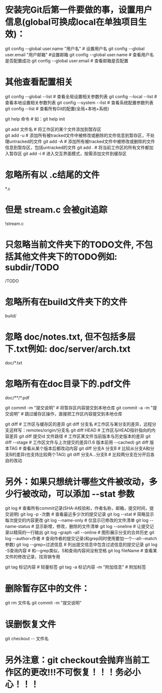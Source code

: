 <!--
 * @Descripttion: 
 * @version: 
 * @Author: Yueyang
 * @email: 1700695611@qq.com
 * @Date: 2020-09-30 16:56:00
 * @LastEditors: Yueyang
 * @LastEditTime: 2020-09-30 17:06:30
-->
# 安装完Git后第一件要做的事，设置用户信息(global可换成local在单独项目生效)：
git config --global user.name "用户名" # 设置用户名
git config --global user.email "用户邮箱"   #设置邮箱
git config --global user.name   # 查看用户名是否配置成功
git config --global user.email   # 查看邮箱是否配置

# 其他查看配置相关
git config --global --list  # 查看全局设置相关参数列表
git config --local --list # 查看本地设置相关参数列表
git config --system --list # 查看系统配置参数列表
git config --list  # 查看所有Git的配置(全局+本地+系统)

git help 命令   # 如：git help init

git add 文件名 # 将工作区的某个文件添加到暂存区   
git add -u # 添加所有被tracked文件中被修改或删除的文件信息到暂存区，不处理untracked的文件
git add -A # 添加所有被tracked文件中被修改或删除的文件信息到暂存区，包括untracked的文件
git add . # 将当前工作区的所有文件都加入暂存区
git add -i # 进入交互界面模式，按需添加文件到缓存区

# 忽略所有以 .c结尾的文件
*.c

# 但是 stream.c 会被git追踪
!stream.c

# 只忽略当前文件夹下的TODO文件, 不包括其他文件夹下的TODO例如: subdir/TODO
/TODO

# 忽略所有在build文件夹下的文件
build/

# 忽略 doc/notes.txt, 但不包括多层下.txt例如: doc/server/arch.txt
doc/*.txt

# 忽略所有在doc目录下的.pdf文件
doc/**/*.pdf

git commit -m "提交说明" # 将暂存区内容提交到本地仓库
git commit -a -m "提交说明" # 跳过缓存区操作，直接把工作区内容提交到本地仓库

git diff # 工作区与缓存区的差异
git diff 分支名 #工作区与某分支的差异，远程分支这样写：remotes/origin/分支名
git diff HEAD  # 工作区与HEAD指针指向的内容差异
git diff 提交id 文件路径 # 工作区某文件当前版本与历史版本的差异
git diff --stage # 工作区文件与上次提交的差异(1.6 版本前用 --cached)
git diff 版本TAG # 查看从某个版本后都改动内容
git diff 分支A 分支B # 比较从分支A和分支B的差异(也支持比较两个TAG)
git diff 分支A...分支B # 比较两分支在分开后各自的改动

# 另外：如果只想统计哪些文件被改动，多少行被改动，可以添加 --stat 参数



git log # 查看所有commit记录(SHA-A校验和，作者名称，邮箱，提交时间，提交说明)
git log -p -次数 # 查看最近多少次的提交记录
git log --stat # 简略显示每次提交的内容更改
git log --name-only # 仅显示已修改的文件清单
git log --name-status # 显示新增，修改，删除的文件清单
git log --oneline # 让提交记录以精简的一行输出
git log –graph –all --online # 图形展示分支的合并历史
git log --author=作者  # 查询作者的提交记录(和grep同时使用要加一个--all--match参数)
git log --grep=过滤信息 # 列出提交信息中包含过滤信息的提交记录
git log -S查询内容 # 和--grep类似，S和查询内容间没有空格
git log fileName # 查看某文件的修改记录，找背锅专用

git tag 标记内容 # 轻量标签
git tag -a 标记内容 -m "附加信息" # 附加标签


# 删除暂存区中的文件：
git rm 文件名
git commit -m "提交说明"

# 误删恢复文件
git checkout -- 文件名

# 另外注意：git checkout会抛弃当前工作区的更改!!!不可恢复！！！务必小心！！！



